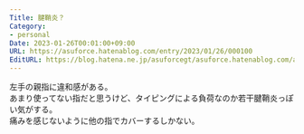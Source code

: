 ```yaml
---
Title: 腱鞘炎？
Category:
- personal
Date: 2023-01-26T00:01:00+09:00
URL: https://asuforce.hatenablog.com/entry/2023/01/26/000100
EditURL: https://blog.hatena.ne.jp/asuforcegt/asuforce.hatenablog.com/atom/entry/4207112889957691820
---
```


左手の親指に違和感がある。  
あまり使ってない指だと思うけど、タイピングによる負荷なのか若干腱鞘炎っぽい気がする。  
痛みを感じないように他の指でカバーするしかない。

